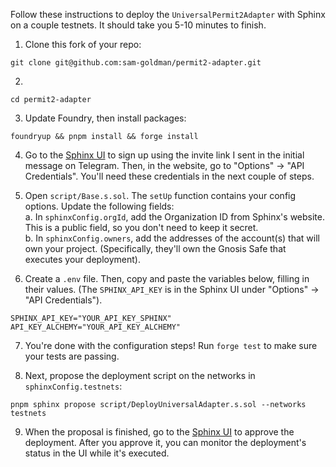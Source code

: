 Follow these instructions to deploy the `UniversalPermit2Adapter` with Sphinx on a couple testnets.
It should take you 5-10 minutes to finish.

1. Clone this fork of your repo:
```
git clone git@github.com:sam-goldman/permit2-adapter.git
```

2.
```
cd permit2-adapter
```

3. Update Foundry, then install packages:
```
foundryup && pnpm install && forge install
```

4. Go to the [Sphinx UI](https://sphinx.dev) to sign up using the invite link I sent in the initial
   message on Telegram. Then, in the website, go to "Options" -> "API Credentials". You'll need
   these credentials in the next couple of steps.

5. Open `script/Base.s.sol`. The `setUp` function contains your config options. Update the following
   fields:\
    a. In `sphinxConfig.orgId`, add the Organization ID from Sphinx's website. This is a public
    field, so you don't need to keep it secret.\
    b. In `sphinxConfig.owners`, add the addresses of the account(s) that will own your project.
    (Specifically, they'll own the Gnosis Safe that executes your deployment).

6. Create a `.env` file. Then, copy and paste the variables below, filling in their values. (The
   `SPHINX_API_KEY` is in the Sphinx UI under "Options" -> "API Credentials").
```
SPHINX_API_KEY="YOUR_API_KEY_SPHINX"
API_KEY_ALCHEMY="YOUR_API_KEY_ALCHEMY"
```

7. You're done with the configuration steps! Run `forge test` to make sure your tests are passing.

8. Next, propose the deployment script on the networks in `sphinxConfig.testnets`:
```
pnpm sphinx propose script/DeployUniversalAdapter.s.sol --networks testnets
```

9. When the proposal is finished, go to the [Sphinx UI](https://sphinx.dev) to approve the
   deployment. After you approve it, you can monitor the deployment's status in the UI while it's
   executed.

